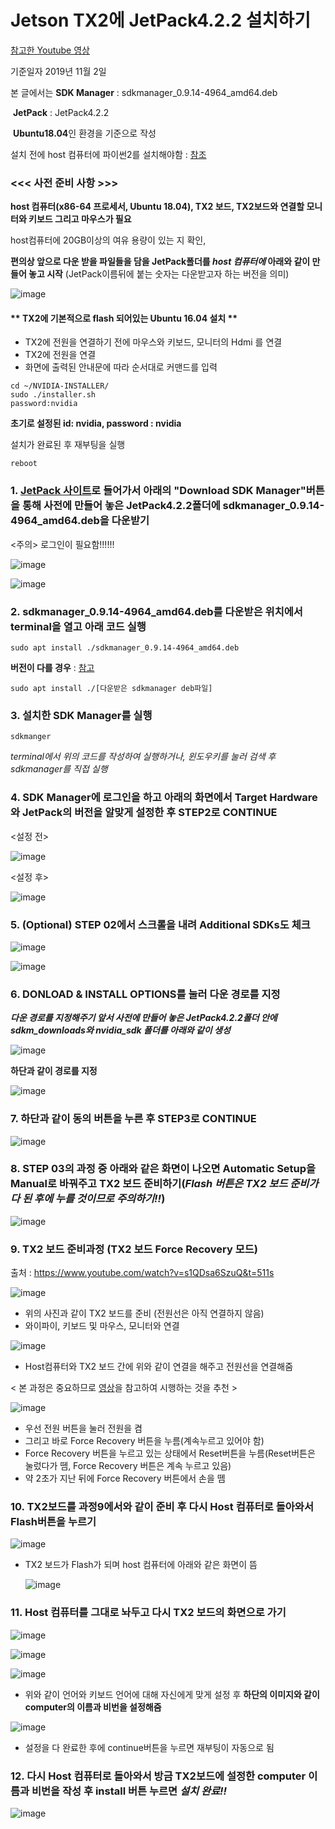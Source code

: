 # Jetson TX2에 JetPack4.2.2 설치하기

[참고한 Youtube 영상](https://www.youtube.com/watch?v=s1QDsa6SzuQ&t=160s)

기준일자 2019년 11월 2일

본 글에서는 **SDK Manager** : sdkmanager_0.9.14-4964_amd64.deb 

​					**JetPack** : JetPack4.2.2

​					**Ubuntu18.04**인 환경을 기준으로 작성 

설치 전에 host 컴퓨터에 파이썬2를 설치해야함 : [참조](https://tecadmin.net/install-python-2-7-on-ubuntu-and-linuxmint/)

### **<<< 사전 준비 사항 >>>**

**host 컴퓨터(x86-64 프로세서, Ubuntu 18.04), TX2 보드, TX2보드와 연결할 모니터와 키보드 그리고 마우스가 필요**

host컴퓨터에 20GB이상의 여유 용량이 있는 지 확인,

**편의상 앞으로 다운 받을 파일들을 담을 JetPack폴더를 *host 컴퓨터에* 아래와 같이 만들어 놓고 시작** (JetPack이름뒤에 붙는 숫자는 다운받고자 하는 버전을 의미) 

![image](https://user-images.githubusercontent.com/33410490/67855651-29e2cf00-fb56-11e9-9dfa-5e4d17685f3d.png)



#### ** TX2에 기본적으로 flash 되어있는 Ubuntu 16.04 설치 **

- TX2에 전원을 연결하기 전에 마우스와 키보드, 모니터의 Hdmi 를 연결
- TX2에 전원을 연결
- 화면에 출력된 안내문에 따라 순서대로 커맨드를 입력

```
cd ~/NVIDIA-INSTALLER/
sudo ./installer.sh
password:nvidia
```



**초기로 설정된 id: nvidia, password : nvidia**

설치가 완료된 후 재부팅을 실행

```
reboot
```



### 1. [JetPack 사이트](https://developer.nvidia.com/embedded/jetpack)로 들어가서 아래의 "Download SDK Manager"버튼을 통해 사전에 만들어 놓은 JetPack4.2.2폴더에 sdkmanager_0.9.14-4964_amd64.deb을 다운받기

<주의> 로그인이 필요함!!!!!!

![image](https://user-images.githubusercontent.com/33410490/67855034-00757380-fb55-11e9-85a0-c6260c7c63df.png)

![image](https://user-images.githubusercontent.com/33410490/67856423-d96c7100-fb57-11e9-9576-f4fd3525e453.png)



### 2. sdkmanager_0.9.14-4964_amd64.deb를 다운받은 위치에서 terminal을 열고 아래 코드 실행

```
sudo apt install ./sdkmanager_0.9.14-4964_amd64.deb
```

**버전이 다를 경우** :  [참고](https://docs.nvidia.com/sdk-manager/download-run-sdkm/index.html#download-run)

```
sudo apt install ./[다운받은 sdkmanager deb파일]
```



### 3. 설치한 SDK Manager를 실행

```
sdkmanger
```

*terminal에서 위의 코드를 작성하여 실행하거나, 윈도우키를 눌러 검색 후 sdkmanager를 직접 실행*



### 4. SDK Manager에 로그인을 하고 아래의 화면에서 Target Hardware와 JetPack의 버전을 알맞게 설정한 후 STEP2로 CONTINUE

<설정 전>

![image](https://user-images.githubusercontent.com/33410490/67857793-040bf900-fb5b-11e9-8212-a94376970054.png)



<설정 후>

![image](https://user-images.githubusercontent.com/33410490/67857835-1dad4080-fb5b-11e9-89ef-cc9665684948.png)





### 5. (Optional) STEP 02에서 스크롤을 내려 Additional SDKs도 체크

![image](https://user-images.githubusercontent.com/33410490/67857931-58af7400-fb5b-11e9-9cd5-6ea81820dae3.png)

![image](https://user-images.githubusercontent.com/33410490/67858049-9a401f00-fb5b-11e9-905d-61bb44ebd826.png)





### 6. DONLOAD & INSTALL OPTIONS를 눌러 다운 경로를 지정

***다운 경로를 지정해주기 앞서 사전에 만들어 놓은 JetPack4.2.2폴더 안에 sdkm_downloads와 nvidia_sdk 폴더를 아래와 같이 생성***

![image](https://user-images.githubusercontent.com/33410490/67858244-22bebf80-fb5c-11e9-89cb-861d0836b1b4.png)



**하단과 같이 경로를 지정**

![image](https://user-images.githubusercontent.com/33410490/67858724-361e5a80-fb5d-11e9-9907-b7c56587cd40.png)





### 7. 하단과 같이 동의 버튼을 누른 후 STEP3로 CONTINUE

![image](https://user-images.githubusercontent.com/33410490/67999237-c7491a80-fc9e-11e9-8a35-d2ba063ce77b.png)





### 8. STEP 03의 과정 중 아래와 같은 화면이 나오면 Automatic Setup을 Manual로 바꿔주고 TX2 보드 준비하기(*Flash 버튼은 TX2 보드 준비가 다 된 후에 누를 것이므로 주의하기!!*)

![image](https://user-images.githubusercontent.com/33410490/68450686-3d192d00-022f-11ea-8765-e540e57f9e1f.png)





### 9. TX2 보드 준비과정 (TX2 보드 Force Recovery 모드)

 출처 : https://www.youtube.com/watch?v=s1QDsa6SzuQ&t=511s

![image](https://user-images.githubusercontent.com/33410490/68451477-448e0580-0232-11ea-8962-a41be03862a6.png)

- 위의 사진과 같이 TX2 보드를 준비 (전원선은 아직 연결하지 않음)
- 와이파이, 키보드 및 마우스, 모니터와 연결



![image](https://user-images.githubusercontent.com/33410490/68451309-9bdfa600-0231-11ea-8a51-02c0146ba0fe.png)

- Host컴퓨터와 TX2 보드 간에 위와 같이 연결을 해주고 전원선을 연결해줌



< 본 과정은 중요하므로 [영상](https://www.youtube.com/watch?v=s1QDsa6SzuQ&t=511s)을 참고하여 시행하는 것을 추천 >

![image](https://user-images.githubusercontent.com/33410490/68451905-042f8700-0234-11ea-906e-324ecae7d70c.png)

- 우선 전원 버튼을 눌러 전원을 켬
- 그리고 바로 Force Recovery 버튼을 누름(계속누르고 있어야 함)
- Force Recovery 버튼을 누르고 있는 상태에서 Reset버튼을 누름(Reset버튼은 눌렀다가 뗌, Force Recovery 버튼은 계속 누르고 있음)
- 약 2초가 지난 뒤에 Force Recovery 버튼에서 손을 뗌





### 10. TX2보드를 과정9에서와 같이 준비 후 다시 Host 컴퓨터로 돌아와서 Flash버튼을 누르기

![image](https://user-images.githubusercontent.com/33410490/68452761-d992fd80-0236-11ea-8de0-cc2fea5bdc48.png)

- TX2 보드가 Flash가 되며 host 컴퓨터에 아래와 같은 화면이 뜸

  ![image](https://user-images.githubusercontent.com/33410490/68452929-52925500-0237-11ea-8428-160069ec0d73.png)





### 11. Host 컴퓨터를 그대로 놔두고 다시 TX2 보드의 화면으로 가기

![image](https://user-images.githubusercontent.com/33410490/68453071-d9dfc880-0237-11ea-84df-f042d69fb160.png)

![image](https://user-images.githubusercontent.com/33410490/68453144-1e6b6400-0238-11ea-8c3c-71ac256ca57b.png)

![image](https://user-images.githubusercontent.com/33410490/68453154-2925f900-0238-11ea-91f7-9b5a734096ea.png)

- 위와 같이 언어와 키보드 언어에 대해 자신에게 맞게 설정 후 **하단의 이미지와 같이 computer의 이름과 비번을 설정해줌**

![image](https://user-images.githubusercontent.com/33410490/68453188-37741500-0238-11ea-88d3-bbca1309e5fd.png)

- 설정을 다 완료한 후에 continue버튼을 누르면 재부팅이 자동으로 됨



### 12.  다시 Host 컴퓨터로 돌아와서 방금 TX2보드에 설정한 computer 이름과 비번을 작성 후 install 버튼 누르면 *설치 완료!!*

![image](https://user-images.githubusercontent.com/33410490/68452929-52925500-0237-11ea-8428-160069ec0d73.png)

